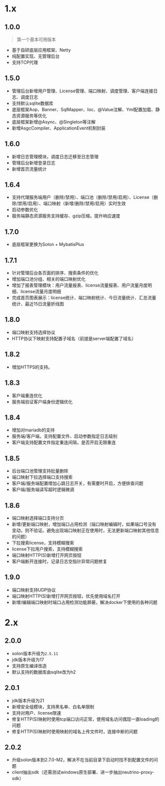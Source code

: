 # 1.x
## 1.0.0
> 第一个基本可用版本
- 基于自研底层应用框架、Netty
- 纯配置实现、无管理后台
- 支持TCP代理

## 1.5.0
- 管理后台新增用户管理、License管理、端口映射、调度管理、客户端连接日志、调度日志
- 支持默认sqlite数据库
- 底层框架Aop、Banner、SqlMapper、Ioc、@Value注解、Yml配置加载、静态资源服务等优化
- 底层框架新增@Async、@Singleton等注解
- 新增AsgcCompiler、ApplicationEvent机制封装

## 1.6.0
- 新增日志管理模块，调度日志迁移至日志管理
- 管理后台新增登录日志
- 新增首页流量统计

## 1.6.4
- 支持代理服务端用户（删除/禁用）、端口池（删除/禁用/启用）、License（删除/禁用/启用）、端口映射（新增/删除/禁用/启用）实时生效
- 启动参数优化
- 服务端静态资源服务支持缓存、gzip压缩，提升响应速度

## 1.7.0
- 底层框架更换为Solon + MybatisPlus

## 1.7.1
- 针对管理后台各页面的排序、搜索条件的优化
- 增加端口池分组、相关的端口映射优化
- 增加了报表管理模块：用户流量报表、license流量报表、用户流量月度明细、license流量月度明细
- 完成首页图表展示：license统计、端口映射统计、今日流量统计、汇总流量统计、最近15日流量折线图

## 1.8.0
- 端口映射支持选择协议
- HTTP协议下映射支持配置子域名（前提是server端配置了域名）

## 1.8.2
- 增加HTTPS的支持。

## 1.8.3
- 客户端重连优化
- 服务端验证客户端身份逻辑优化

## 1.8.4
- 增加对mariadb的支持
- 服务端/客户端，支持配置文件、启动参数指定日志级别
- 客户端支持配置文件指定重连间隔，是否开启无限重连

## 1.8.5
- 后台端口池管理支持批量删除
- 端口映射下拉选择端口支持搜索
- 客户端/服务端配置增加心跳日志开关，有需要时开启，方便排查问题
- 客户端/服务端读写超时逻辑微调

## 1.8.6
- 端口映射选择端口支持分页
- 新增/更新端口映射，增加端口占用检测（端口映射编辑时，如果端口号没有变动，则不验证。避免出现端口映射正在使用时，无法更新端口映射其他信息的问题）
- 下拉搜索license，支持模糊搜索
- license下拉用户搜索，支持模糊搜索
- 端口映射HTTP(S)新增打开网页按钮
- 客户端断开连接时，记录日志空指针异常问题修复

## 1.9.0
- 端口映射支持UDP协议
- 端口映射HTTP(S)新增打开网页按钮，优先使用域名打开
- 新增/编辑端口映射时端口占用检测功能屏蔽，解决docker下使用的各种问题

# 2.x
## 2.0.0
- solon版本升级为`2.5.11`
- jdk版本升级为17
- 支持原生编译改造
- 默认支持的数据库由sqlite改为h2

## 2.0.1
- jdk版本升级为21
- 新增安全组模块，支持黑名单、白名单限制
- 支持对用户、license限速
- 修复HTTP(S)映射时使用tcp端口访问正常，使用域名访问偶现一直loading的问题
- 修复HTTP(S)映射时使用映射的域名上传文件时，连接中断的问题

## 2.0.2
- 升级solon版本到2.7.0-M2，解决不在当前目录下启动时找不到配置文件的问题
- client抽出sdk（还需测试windows原生部署、进一步抽出neutrino-proxy-sdk）
